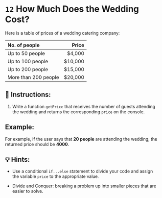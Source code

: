 # `12` How Much Does the Wedding Cost?

Here is a table of prices of a wedding catering company:

| No. of people | Price |
|:---|---:|
| Up to 50 people  | $4,000 |
| Up to 100 people | $10,000 |
| Up to 200 people | $15,000  |
| More than 200 people | $20,000 |

## 📝 Instructions:

1. Write a function `getPrice` that receives the number of guests attending the wedding and returns the corresponding `price` on the console.

## Example:

For example, if the user says that **20 people** are attending the wedding, the returned price should be **4000**.

## 💡 Hints:

+ Use a conditional `if...else` statement to divide your code and assign the variable `price` to the appropriate value.

+ Divide and Conquer: breaking a problem up into smaller pieces that are easier to solve.
